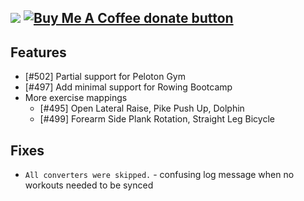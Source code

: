 [![](https://img.shields.io/static/v1?label=Sponsor&message=%E2%9D%A4&logo=GitHub&color=%23fe8e86)](https://github.com/sponsors/philosowaffle) <span class="badge-buymeacoffee"><a href="https://www.buymeacoffee.com/philosowaffle" title="Donate to this project using Buy Me A Coffee"><img src="https://img.shields.io/badge/buy%20me%20a%20coffee-donate-yellow.svg" alt="Buy Me A Coffee donate button" /></a></span>
---

## Features

- [#502] Partial support for Peloton Gym
- [#497] Add minimal support for Rowing Bootcamp
- More exercise mappings
	- [#495] Open Lateral Raise, Pike Push Up, Dolphin
	- [#499] Forearm Side Plank Rotation, Straight Leg Bicycle

## Fixes
- `All converters were skipped.` - confusing log message when no workouts needed to be synced
